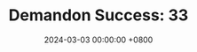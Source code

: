 ---
title: "Demandon Success: 33"
date: 2024-03-03 00:00:00 +0800
categories: [Blogging]
tag: [Blogging]
image: https://pbs.twimg.com/media/GHKywH0XUAACygw?format=jpg&name=large
---